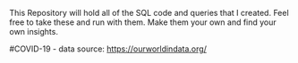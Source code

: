 This Repository will hold all of the SQL code and queries that I created. 
Feel free to take these and run with them. Make them your own and find your own insights. 

#COVID-19 - data source: https://ourworldindata.org/
